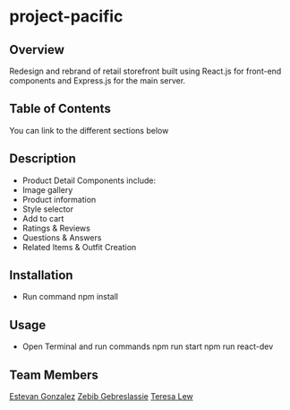 # project-pacific
## Overview
Redesign and rebrand of retail storefront built using React.js for front-end components and Express.js for the main server.

## Table of Contents
You can link to the different sections below

## Description
* Product Detail Components include:
* Image gallery
* Product information
* Style selector
* Add to cart
* Ratings & Reviews
* Questions & Answers
* Related Items & Outfit Creation

## Installation
* Run command
    npm install
## Usage
* Open Terminal and run commands
    npm run start
    npm run react-dev
## Team Members
[Estevan Gonzalez](https://github.com/GonzalezEstevan)
[Zebib Gebreslassie](https://github.com/zebibg)
[Teresa Lew](https://github.com/teresal92)
